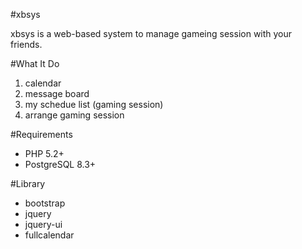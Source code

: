 #xbsys

xbsys is a web-based system to manage gameing session with your friends.

#What It Do
1. calendar
2. message board
3. my schedue list (gaming session)
4. arrange gaming session 

#Requirements
* PHP 5.2+
* PostgreSQL 8.3+

#Library
* bootstrap
* jquery
* jquery-ui
* fullcalendar
